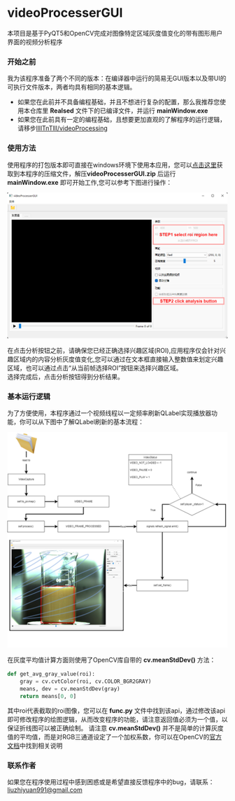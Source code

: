 # videoProcesserGUI
本项目是基于PyQT5和OpenCV完成对图像特定区域灰度值变化的带有图形用户界面的视频分析程序
### 开始之前
我为该程序准备了两个不同的版本：在编译器中运行的简易无GUI版本以及带UI的可执行文件版本，两者均具有相同的基本逻辑。
+ 如果您在此前并不具备编程基础，并且不想进行复杂的配置，那么我推荐您使用本仓库里 **Realsed** 文件下的已编译文件，并运行 **mainWindow.exe**
+ 如果您在此前具有一定的编程基础，且想要更加直观的了解程序的运行逻辑，请移步[llllTnTlll/videoProcessing](https://github.com/llllTnTlll/videoProcessing)

### 使用方法
使用程序的打包版本即可直接在windows环境下使用本应用，您可以[点击这里](https://github.com/llllTnTlll/videoProcesserGUI/releases/tag/v1.0.0-alpha)获取到本程序的压缩文件，解压**videoProcesserGUI.zip**
后运行 **mainWindow.exe** 即可开始工作,您可以参考下图进行操作：

![操作流程](https://github.com/llllTnTlll/picGit/blob/master/VideoProcesserGUI/mainWindow.drawio.png)

在点击分析按钮之前，请确保您已经正确选择兴趣区域(ROI),应用程序仅会针对兴趣区域内的内容分析灰度值变化,您可以通过在文本框直接输入整数值来划定兴趣区域，也可以通过点击“从当前帧选择ROI”按钮来选择兴趣区域。   
选择完成后，点击分析按钮得到分析结果。

### 基本运行逻辑
为了方便使用，本程序通过一个视频线程以一定频率刷新QLabel实现播放器功能，你可以从下图中了解QLabel刷新的基本流程：

![流程图](https://github.com/llllTnTlll/picGit/blob/master/VideoProcesserGUI/refresh-Page-1.drawio.png)

在灰度平均值计算方面则使用了OpenCV库自带的 **cv.meanStdDev()** 方法：
```python
def get_avg_gray_value(roi):
    gray = cv.cvtColor(roi, cv.COLOR_BGR2GRAY)
    means, dev = cv.meanStdDev(gray)
    return means[0, 0]  
```
其中roi代表截取的roi图像，您可以在 **func.py** 文件中找到该api，通过修改该api即可修改程序的绘图逻辑，从而改变程序的功能，请注意返回值必须为一个值，以保证折线图可以被正确绘制。
请注意 **cv.meanStdDev()** 并不是简单的计算灰度值的平均值，而是对RGB三通道设定了一个加权系数，你可以在OpenCV的[官方文档](https://docs.opencv.org/3.4.1/de/d25/imgproc_color_conversions.html)中找到相关说明

### 联系作者
如果您在程序使用过程中感到困惑或是希望直接反馈程序中的bug，请联系：liuzhiyuan991@gmail.com